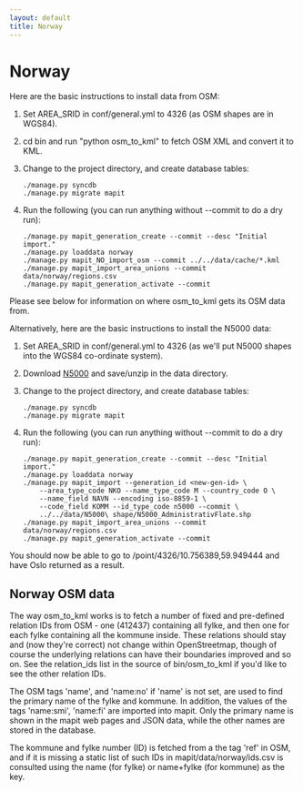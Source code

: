 ```yaml
---
layout: default
title: Norway
---
```


Norway
======

Here are the basic instructions to install data from OSM:

1. Set AREA_SRID in conf/general.yml to 4326 (as OSM shapes are in WGS84).  
2. cd bin and run "python osm_to_kml" to fetch OSM XML and convert it to KML.
3. Change to the project directory, and create database tables:

       ./manage.py syncdb
       ./manage.py migrate mapit
4. Run the following (you can run anything without --commit to do a dry run):

       ./manage.py mapit_generation_create --commit --desc "Initial import."
       ./manage.py loaddata norway
       ./manage.py mapit_NO_import_osm --commit ../../data/cache/*.kml
       ./manage.py mapit_import_area_unions --commit data/norway/regions.csv
       ./manage.py mapit_generation_activate --commit

Please see below for information on where osm_to_kml gets its OSM data from.

Alternatively, here are the basic instructions to install the N5000 data:

1. Set AREA_SRID in conf/general.yml to 4326 (as we'll put N5000 shapes into
   the WGS84 co-ordinate system).
2. Download [N5000](http://www.statkart.no/?module=Articles;action=Article.publicShow;ID=15305)
   and save/unzip in the data directory.
3. Change to the project directory, and create database tables:

       ./manage.py syncdb
       ./manage.py migrate mapit

4. Run the following (you can run anything without --commit to do a dry run):

       ./manage.py mapit_generation_create --commit --desc "Initial import."
       ./manage.py loaddata norway
       ./manage.py mapit_import --generation_id <new-gen-id> \
           --area_type_code NKO --name_type_code M --country_code O \
           --name_field NAVN --encoding iso-8859-1 \
           --code_field KOMM --id_type_code n5000 --commit \
           ../../data/N5000\ shape/N5000_AdministrativFlate.shp
       ./manage.py mapit_import_area_unions --commit data/norway/regions.csv
       ./manage.py mapit_generation_activate --commit

You should now be able to go to /point/4326/10.756389,59.949444 and have Oslo
returned as a result.

Norway OSM data
---------------

The way osm_to_kml works is to fetch a number of fixed and pre-defined relation
IDs from OSM - one (412437) containing all fylke, and then one for each fylke
containing all the kommune inside. These relations should stay and (now they're
correct) not change within OpenStreetmap, though of course the underlying
relations can have their boundaries improved and so on. See the relation_ids
list in the source of bin/osm_to_kml if you'd like to see the other relation
IDs.

The OSM tags 'name', and 'name:no' if 'name' is not set, are used to find the
primary name of the fylke and kommune. In addition, the values of the tags
'name:smi', 'name:fi' are imported into mapit. Only the primary name is shown
in the mapit web pages and JSON data, while the other names are stored in the
database.

The kommune and fylke number (ID) is fetched from a the tag 'ref' in OSM, and
if it is missing a static list of such IDs in mapit/data/norway/ids.csv is
consulted using the name (for fylke) or name+fylke (for kommune) as the key.
